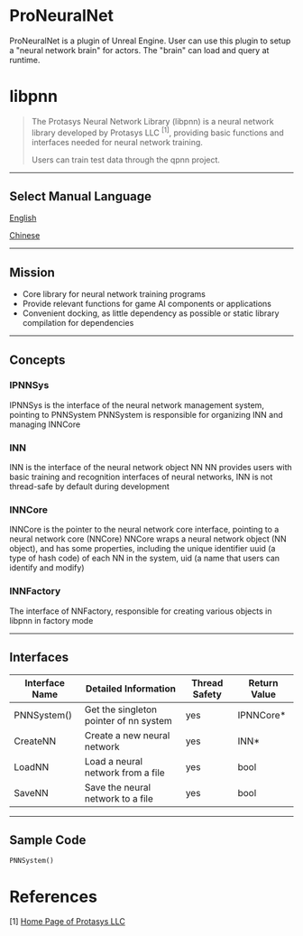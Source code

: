 # ProNeuralNet

ProNeuralNet is a plugin of Unreal Engine. User can use this plugin to setup a "neural network brain" for actors. The "brain" can load and query at runtime.

# libpnn

>The Protasys Neural Network Library (libpnn) is a neural network library developed by Protasys LLC <sup>[1]</sup>, providing basic functions and interfaces needed for neural network training.
>
>Users can train test data through the qpnn project.

---

## Select Manual Language

[English](./readme.md)

[Chinese](./readme_ch.md)

---
## Mission

* Core library for neural network training programs
* Provide relevant functions for game AI components or applications
* Convenient docking, as little dependency as possible or static library compilation for dependencies

---

## Concepts

### IPNNSys

IPNNSys is the interface of the neural network management system, pointing to PNNSystem
PNNSystem is responsible for organizing INN and managing INNCore

### INN
INN is the interface of the neural network object NN
NN provides users with basic training and recognition interfaces of neural networks, INN is not thread-safe by default during development

### INNCore
INNCore is the pointer to the neural network core interface, pointing to a neural network core (NNCore)
NNCore wraps a neural network object (NN object), and has some properties, including the unique identifier uuid (a type of hash code) of each NN in the system, uid (a name that users can identify and modify)

### INNFactory

The interface of NNFactory, responsible for creating various objects in libpnn in factory mode

---

## Interfaces

| Interface Name | Detailed Information | Thread Safety | Return Value |
| -- |--| --|--|
| PNNSystem() | Get the singleton pointer of nn system | yes | IPNNCore* |
| CreateNN | Create a new neural network | yes | INN* |
| LoadNN | Load a neural network from a file | yes | bool |
| SaveNN | Save the neural network to a file | yes | bool |

---
## Sample Code

```
PNNSystem()
```




# References

[1] [Home Page of Protasys LLC ](https://protasys.github.io/)


